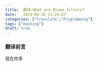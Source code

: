 ```yaml
---
title:  翻译:What are Bloom filters?
date:   2019-04-26 21:24:47
categories: ["Translate","Programming"]
tags: ["Hashing"]
draft: true
---
```



### 翻译前言

现在你多